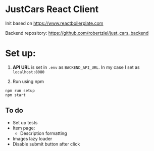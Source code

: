 # JustCars React Client

Init based on https://www.reactboilerplate.com

Backend repository: https://github.com/robertziel/just_cars_backend

# Set up:

1. **API URL** is set in `.env` as `BACKEND_API_URL`. In my case I set as `localhost:8080`

2. Run using npm
  ```
  npm run setup
  npm start
  ```

## To do

* Set up tests
* Item page:
  * Description formatting
* Images lazy loader
* Disable submit button after click
